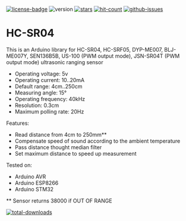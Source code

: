 [![license-badge][]][license] ![version] [![stars][]][stargazers] [![hit-count][]][count] [![github-issues][]][issues]

# HС-SR04
This is an Arduino library for HC-SR04, HC-SRF05, DYP-ME007, BLJ-ME007Y, SEN136B5B, US-100 (PWM output mode), JSN-SR04T (PWM output mode) ultrasonic ranging sensor

- Operating voltage:    5v
- Operating current:    10..20mA
- Default range:        4cm..250cm
- Measuring angle:      15°
- Operating frequency:  40kHz
- Resolution:           0.3cm
- Maximum polling rate: 20Hz

Features:
- Read distance from 4cm to 250mm**
- Compensate speed of sound according to the ambient temperature
- Pass distance thought median filter
- Set maximum distance to speed up measurement

Tested on:

- Arduino AVR
- Arduino ESP8266
- Arduino STM32

** Sensor returns 38000 if OUT OF RANGE

[license-badge]: https://img.shields.io/badge/License-GPLv3-blue.svg
[license]:       https://choosealicense.com/licenses/gpl-3.0/
[version]:       https://img.shields.io/badge/Version-1.2.0-green.svg
[stars]:         https://img.shields.io/github/stars/enjoyneering/HCSR04.svg
[stargazers]:    https://github.com/enjoyneering/HCSR04/stargazers
[hit-count]:     http://hits.dwyl.io/enjoyneering/HCSR04/badges.svg
[count]:         http://hits.dwyl.io/enjoyneering/HCSR04/badges
[github-issues]: https://img.shields.io/github/issues/enjoyneering/HCSR04.svg
[issues]:        https://github.com/enjoyneering/HCSR04/issues/

[total-downloads]: https://img.shields.io/packagecontrol/dt/enjoyneering/HCSR04.svg
[downloads]:        https://api.github.com/repos/enjoyneering/HCSR04/releases/1

[![total-downloads][]][downloads]
